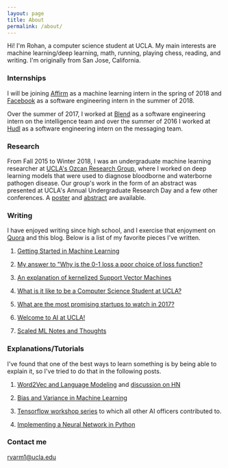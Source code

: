 ```yaml
---
layout: page
title: About
permalink: /about/
---
```



Hi! I'm Rohan, a computer science student at UCLA. My main interests are machine learning/deep learning, math, running, playing chess, reading, and writing. I'm originally from San Jose, California.

### Internships

I will be joining [Affirm](http://affirm.com) as a machine learning intern in the spring of 2018 and [Facebook](https://code.facebook.com/posts/) as a software engineering intern in the summer of 2018.

Over the summer of 2017, I worked at [Blend](http://blend.com) as a software engineering intern on the intelligence team and over the summer of 2016 I worked at [Hudl](http://hudl.com) as a software engineering intern on the messaging team. 

### Research

From Fall 2015 to Winter 2018, I was an undergraduate machine learning researcher at [UCLA's Ozcan Research Group](http://innovate.ee.ucla.edu/), where I worked on deep learning models that were used to diagnose bloodborne and waterborne pathogen disease. Our group's work in the form of an abstract was presented at UCLA's Annual Undergraduate Research Day and a few other conferences. A [poster](https://www.slideshare.net/slideshow/embed_code/key/aWOGsmotZPmdGg) and [abstract](https://www.slideshare.net/slideshow/embed_code/key/5pWzzCrbE4oQxI) are available. 

### Writing
I have enjoyed writing since high school, and I exercise that enjoyment on [Quora](http://quora.com/Rohan-Varma-8) and this blog. Below is a list of my favorite pieces I've written. 

1. [Getting Started in Machine Learning](https://medium.com/techatucla/getting-started-in-machine-learning-c68bdd739c44)

2. [My answer to "Why is the 0-1 loss a poor choice of loss function?](https://www.quora.com/Why-is-the-0-1-indicator-function-a-poor-choice-for-loss-function/answer/Rohan-Varma-8)

3. [An explanation of kernelized Support Vector Machines](https://www.quora.com/What-are-C-and-gamma-with-regards-to-a-support-vector-machine)

4. [What is it like to be a Computer Science Student at UCLA?](https://www.quora.com/What-is-it-like-to-be-a-computer-science-student-at-UCLA)

5. [What are the most promising startups to watch in 2017?](https://www.quora.com/What-are-the-most-promising-Silicon-Valley-startups-to-watch-for-in-2017/answer/Rohan-Varma-8)

6. [Welcome to AI at UCLA!](https://medium.com/techatucla/welcome-to-ai-at-ucla-f10927043301)

7. [Scaled ML Notes and Thoughts](https://medium.com/@rvarm1/scaled-ml-2017-thoughts-takeaways-fafc82ee4bb6)

### Explanations/Tutorials
I've found that one of the best ways to learn something is by being able to explain it, so I've tried to do that in the following posts.

1. [Word2Vec and Language Modeling](http://rohanvarma.me/Word2Vec/) and [discussion on HN](https://news.ycombinator.com/item?id=15578788)

2. [Bias and Variance in Machine Learning](http://rohanvarma.me/Regularization/)

3. [Tensorflow workshop series](http://github.com/uclaacmai/tf-workshop-series/) to which all other AI officers contributed to.

4. [Implementing a Neural Network in Python](http://rohanvarma.me/Neural-Net/)

### Contact me

[rvarm1@ucla.edu](mailto:rvarm1@ucla.edu)
